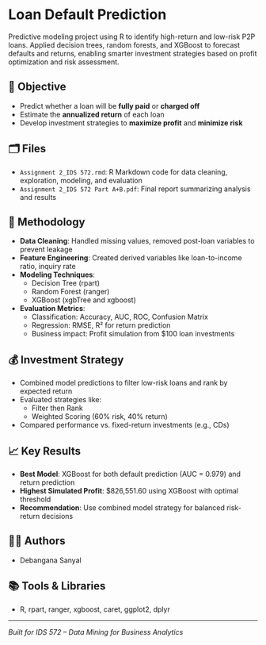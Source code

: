 # Loan Default Prediction
Predictive modeling project using R to identify high-return and low-risk P2P loans. Applied decision trees, random forests, and XGBoost to forecast defaults and returns, enabling smarter investment strategies based on profit optimization and risk assessment.

## 🧠 Objective

- Predict whether a loan will be **fully paid** or **charged off**
- Estimate the **annualized return** of each loan
- Develop investment strategies to **maximize profit** and **minimize risk**

## 🗂️ Files

- `Assignment 2_IDS 572.rmd`: R Markdown code for data cleaning, exploration, modeling, and evaluation
- `Assignment 2_IDS 572 Part A+B.pdf`: Final report summarizing analysis and results

## 🔧 Methodology

- **Data Cleaning**: Handled missing values, removed post-loan variables to prevent leakage
- **Feature Engineering**: Created derived variables like loan-to-income ratio, inquiry rate
- **Modeling Techniques**:
  - Decision Tree (rpart)
  - Random Forest (ranger)
  - XGBoost (xgbTree and xgboost)
- **Evaluation Metrics**:
  - Classification: Accuracy, AUC, ROC, Confusion Matrix
  - Regression: RMSE, R² for return prediction
  - Business impact: Profit simulation from $100 loan investments

## 💰 Investment Strategy

- Combined model predictions to filter low-risk loans and rank by expected return
- Evaluated strategies like:
  - Filter then Rank
  - Weighted Scoring (60% risk, 40% return)
- Compared performance vs. fixed-return investments (e.g., CDs)

## 📈 Key Results

- **Best Model**: XGBoost for both default prediction (AUC = 0.979) and return prediction
- **Highest Simulated Profit**: $826,551.60 using XGBoost with optimal threshold
- **Recommendation**: Use combined model strategy for balanced risk-return decisions

## 👩‍💻 Authors

- Debangana Sanyal 

## 📚 Tools & Libraries

- R, rpart, ranger, xgboost, caret, ggplot2, dplyr

---

*Built for IDS 572 – Data Mining for Business Analytics*

